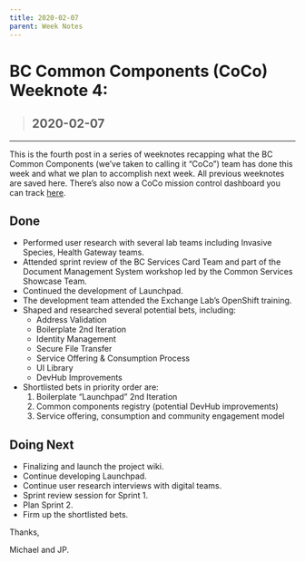 ```yaml
---
title: 2020-02-07
parent: Week Notes
---
```

# BC Common Components (CoCo) Weeknote 4:
> ## 2020-02-07
___

This is the fourth post in a series of weeknotes recapping what the BC Common Components (we’ve taken to calling it “CoCo”) team has done this week and what we plan to accomplish next week. All previous weeknotes are saved here. There’s also now a CoCo mission control dashboard you can track [here](https://trello.com/b/vqqXYk3l/common-components-mission-control).

## Done
- Performed user research with several lab teams including Invasive Species, Health Gateway teams.
- Attended sprint review of the BC Services Card Team and part of the Document Management System workshop led by the Common Services Showcase Team.
- Continued the development of Launchpad.
- The development team attended the Exchange Lab’s OpenShift training.
- Shaped and researched several potential bets, including:
  - Address Validation
  - Boilerplate 2nd Iteration
  - Identity Management
  - Secure File Transfer
  - Service Offering & Consumption Process
  - UI Library
  - DevHub Improvements
- Shortlisted bets in priority order are:
  1. Boilerplate “Launchpad” 2nd Iteration
  1. Common components registry (potential DevHub improvements)
  1. Service offering, consumption and community engagement model
 
## Doing Next
- Finalizing and launch the project wiki.
- Continue developing Launchpad.
- Continue user research interviews with digital teams.
- Sprint review session for Sprint 1.
- Plan Sprint 2.
- Firm up the shortlisted bets.

Thanks,

Michael and JP.
